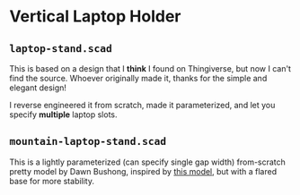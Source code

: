 # Vertical Laptop Holder

## `laptop-stand.scad`

This is based on a design that I **think** I found on Thingiverse, but now
I can't find the source.  Whoever originally made it, thanks for the simple
and elegant design!

I reverse engineered it from scratch, made it parameterized, and let you
specify **multiple** laptop slots.

## `mountain-laptop-stand.scad`

This is a lightly parameterized (can specify single gap width) from-scratch
pretty model by Dawn Bushong, inspired by
[this model](https://www.thingiverse.com/thing:4237708), but with a flared base
for more stability.
